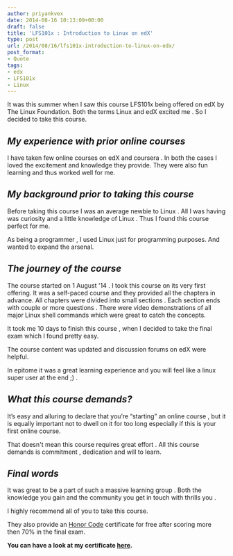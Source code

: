 ```yaml
---
author: priyankvex
date: 2014-08-16 10:13:09+00:00
draft: false
title: 'LFS101x : Introduction to Linux on edX'
type: post
url: /2014/08/16/lfs101x-introduction-to-linux-on-edx/
post_format:
- Quote
tags:
- edx
- LFS101x
- Linux
---
```


It was this summer when I saw this course LFS101x being offered on edX  by The Linux Foundation.  Both the terms Linux and edX excited me . So I decided to take this course.


## _My experience with prior online courses_


I have taken few online courses on edX and coursera . In both the cases I loved the excitement and knowledge they provide. They were also fun learning and thus worked well for me.


## _My background prior to taking this course_


Before taking this course I was an average newbie to Linux . All I was having was curiosity and a little knowledge of Linux . Thus I found this course perfect for me.

As being a programmer , I used Linux just for programming purposes. And wanted to expand the arsenal.


## _The journey of the course_


The course started on 1 August '14 . I took this course on its very first offering.  It was a self-paced course and they provided all the chapters in advance. All chapters were divided into small sections . Each section ends with couple or more questions . There were video demonstrations of all major Linux shell commands which were great to catch the concepts.

It took me 10 days to finish this course  , when I decided to take the final exam which I found pretty easy.

The course content was updated and discussion forums on edX were helpful.

In epitome  it was a great learning  experience and   you will feel like a linux super user at the end ;) .


## _What this course demands?_


It’s easy and alluring to declare that you’re “starting” an online course , but it is equally important not to dwell on it for too long especially if this is your first online course.

That doesn't mean this course requires great effort  . All this course demands is commitment , dedication and will to learn.


## _Final words_


It was great to be a part of such a massive learning group . Both the knowledge you gain and the community you get in touch with thrills you .

I highly recommend all of you to take this course.

They also provide an [Honor Code](https://www.dropbox.com/s/z6e3i3yzhvtoni0/Certificate.pdf) certificate for free after scoring more then 70% in the final exam.

**You can have a look at my certificate [here](https://www.dropbox.com/s/z6e3i3yzhvtoni0/Certificate.pdf).**
